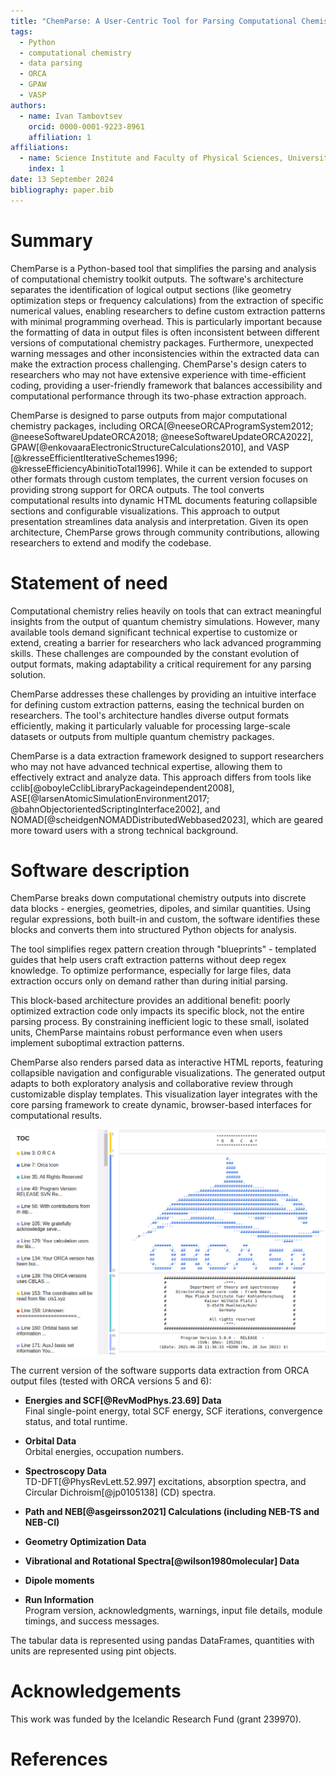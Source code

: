 ```yaml
---
title: "ChemParse: A User-Centric Tool for Parsing Computational Chemistry Outputs"
tags:
  - Python
  - computational chemistry
  - data parsing
  - ORCA
  - GPAW
  - VASP
authors:
  - name: Ivan Tambovtsev
    orcid: 0000-0001-9223-8961
    affiliation: 1
affiliations:
  - name: Science Institute and Faculty of Physical Sciences, University of Iceland, 107 Reykjavík, Iceland
    index: 1
date: 13 September 2024
bibliography: paper.bib
---
```



# Summary

ChemParse is a Python-based tool that simplifies the parsing and analysis of computational chemistry toolkit outputs. The software's architecture separates the identification of logical output sections (like geometry optimization steps or frequency calculations) from the extraction of specific numerical values, enabling researchers to define custom extraction patterns with minimal programming overhead. This is particularly important because the formatting of data in output files is often inconsistent between different versions of computational chemistry packages. Furthermore, unexpected warning messages and other inconsistencies within the extracted data can make the extraction process challenging. ChemParse's design caters to researchers who may not have extensive experience with time-efficient coding, providing a user-friendly framework that balances accessibility and computational performance through its two-phase extraction approach.

ChemParse is designed to parse outputs from major computational chemistry packages, including ORCA[@neeseORCAProgramSystem2012; @neeseSoftwareUpdateORCA2018; @neeseSoftwareUpdateORCA2022], GPAW[@enkovaaraElectronicStructureCalculations2010], and VASP [@kresseEfficientIterativeSchemes1996; @kresseEfficiencyAbinitioTotal1996]. While it can be extended to support other formats through custom templates, the current version focuses on providing strong support for ORCA outputs. The tool converts computational results into dynamic HTML documents featuring collapsible sections and configurable visualizations. This approach to output presentation streamlines data analysis and interpretation. Given its open architecture, ChemParse grows through community contributions, allowing researchers to extend and modify the codebase.

# Statement of need

Computational chemistry relies heavily on tools that can extract meaningful insights from the output of quantum chemistry simulations. However, many available tools demand significant technical expertise to customize or extend, creating a barrier for researchers who lack advanced programming skills. These challenges are compounded by the constant evolution of output formats, making adaptability a critical requirement for any parsing solution.

ChemParse addresses these challenges by providing an intuitive interface for defining custom extraction patterns, easing the technical burden on researchers. The tool's architecture handles diverse output formats efficiently, making it particularly valuable for processing large-scale datasets or outputs from multiple quantum chemistry packages.

ChemParse is a data extraction framework designed to support researchers who may not have advanced technical expertise, allowing them to effectively extract and analyze data. This approach differs from tools like cclib[@oboyleCclibLibraryPackageindependent2008], ASE[@larsenAtomicSimulationEnvironment2017; @bahnObjectorientedScriptingInterface2002], and NOMAD[@scheidgenNOMADDistributedWebbased2023], which are geared more toward users with a strong technical background.

# Software description

ChemParse breaks down computational chemistry outputs into discrete data blocks - energies, geometries, dipoles, and similar quantities. Using regular expressions, both built-in and custom, the software identifies these blocks and converts them into structured Python objects for analysis.

The tool simplifies regex pattern creation through "blueprints" - templated guides that help users craft extraction patterns without deep regex knowledge. To optimize performance, especially for large files, data extraction occurs only on demand rather than during initial parsing.

This block-based architecture provides an additional benefit: poorly optimized extraction code only impacts its specific block, not the entire parsing process. By constraining inefficient logic to these small, isolated units, ChemParse maintains robust performance even when users implement suboptimal extraction patterns.

ChemParse also renders parsed data as interactive HTML reports, featuring collapsible navigation and configurable visualizations. The generated output adapts to both exploratory analysis and collaborative review through customizable display templates. This visualization layer integrates with the core parsing framework to create dynamic, browser-based interfaces for computational results.

![Figure 1: Preview of an interactive HTML document generated by ChemParse.](html_preview.png)

The current version of the software supports data extraction from ORCA output files (tested with ORCA versions 5 and 6):

- **Energies and SCF[@RevModPhys.23.69] Data**  
  Final single-point energy, total SCF energy, SCF iterations, convergence status, and total runtime.

- **Orbital Data**  
  Orbital energies, occupation numbers.

- **Spectroscopy Data**  
  TD-DFT[@PhysRevLett.52.997] excitations, absorption spectra, and Circular Dichroism[@jp0105138] (CD) spectra.

- **Path and NEB[@asgeirsson2021] Calculations (including NEB-TS and NEB-CI)**  

- **Geometry Optimization Data**

- **Vibrational and Rotational Spectra[@wilson1980molecular] Data**

- **Dipole moments**
  
- **Run Information**  
  Program version, acknowledgments, warnings, input file details, module timings, and success messages.

The tabular data is represented using pandas DataFrames, quantities with units are represented using pint objects.

# Acknowledgements

This work was funded by the Icelandic Research Fund (grant 239970).

# References